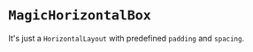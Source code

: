 <!--
SPDX-FileCopyrightText: 2024 vivi developers <vivi-ui@tuta.io>
SPDX-License-Identifier: MIT
-->

# `MagicHorizontalBox`

It's just a `HorizontalLayout` with predefined `padding` and `spacing`.
